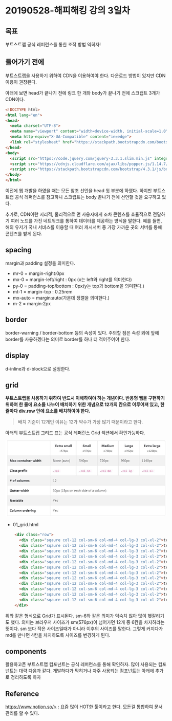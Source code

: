 # 20190528-해피해킹 강의 3일차

## 목표

부트스트랩 공식 레퍼런스를 통한 조작 방법 익히자!

## 들어가기 전에

부트스트랩을 사용하기 위하여 CDN을 이용하여야 한다. 다운로드 방법이 있지만 CDN이용이 권장된다. 

아래에 보면 head가 끝나기 전에 링크 한 개와 body가 끝나기 전에 스크랩트 3개가 CDN이다. 

```html
<!DOCTYPE html>
<html lang="en">
<head>
  <meta charset="UTF-8">
  <meta name="viewport" content="width=device-width, initial-scale=1.0">
  <meta http-equiv="X-UA-Compatible" content="ie=edge">
  <link rel="stylesheet" href="https://stackpath.bootstrapcdn.com/bootstrap/4.3.1/css/bootstrap.min.css" integrity="sha384-ggOyR0iXCbMQv3Xipma34MD+dH/1fQ784/j6cY/iJTQUOhcWr7x9JvoRxT2MZw1T" crossorigin="anonymous">
</head>
<body> 
  <script src="https://code.jquery.com/jquery-3.3.1.slim.min.js" integrity="sha384-q8i/X+965DzO0rT7abK41JStQIAqVgRVzpbzo5smXKp4YfRvH+8abtTE1Pi6jizo" crossorigin="anonymous"></script>
  <script src="https://cdnjs.cloudflare.com/ajax/libs/popper.js/1.14.7/umd/popper.min.js" integrity="sha384-UO2eT0CpHqdSJQ6hJty5KVphtPhzWj9WO1clHTMGa3JDZwrnQq4sF86dIHNDz0W1" crossorigin="anonymous"></script>
  <script src="https://stackpath.bootstrapcdn.com/bootstrap/4.3.1/js/bootstrap.min.js" integrity="sha384-JjSmVgyd0p3pXB1rRibZUAYoIIy6OrQ6VrjIEaFf/nJGzIxFDsf4x0xIM+B07jRM" crossorigin="anonymous"></script>
</body>
</html>
```

이전에 웹 개발을 하였을 때는 모든 참조 선언을 head 윗 부분에 하였다. 하지만 부트스트랩 공식 레퍼런스를 참고하니 스크립트는 body 끝나기 전에 선언할 것을 요구하고 있다. 

추가로, CDN이란 지리적, 물리적으로 먼 사용자에게 조차 콘텐츠를 효율적으로 전달하기 여러 노드를 가진 네트워크를 통하여 데이터를 제공하는 방식을 말한다. 예를 들면, 해외 유저가 국내 서비스를 이용할 때 여러 캐시서버 중 가장 가까운 곳의 서버를 통해 콘텐츠를 받게 된다. 



## spacing

margin과 padding 설정을 의미한다.

- mr-0 = margin-right:0px
- mx-0 = margin-left/right : 0px (x는 left와 right를 의미한다)
- py-0 = padding-top/bottom : 0px(y는 top과 bottom을 의미한다.)
- mt-1 = margin-top : 0.25rem
- mx-auto = margin:auto(가운데 정렬을 의미한다.)
- m-2 = margin:2px

## border

border-warning / border-bottom 등의 속성이 있다. 주의할 점은 속성 외에 앞에 border를 사용하겠다는 의미로 border를 하나 더 적어주어야 한다.

## display

d-inline과 d-block으로 설정한다.

## grid

**부트스트랩을 사용하기 위하여 반드시 이해하여야 하는 개념이다. 반응형 웹을 구현하기 위하여 한 줄에 요소들 나누어 배치하기 위한 개념으로 12개의 칸으로 이루어져 있고, 한 줄마다 div.row 안에 요소를 배치하여야 한다.**

>배치 기준이 12개인 이유는 12가 약수가 가장 많기 때문이라고 한다.

아래의 부트스트랩 그리드 표는 공식 레퍼런스 Grid 섹션에서 확인가능하다.

![](./images/bootstrap_grid.JPG)

- 01_grid.html

```html
    <div class="row">
      <div class="sqaure col-12 col-sm-6 col-md-4 col-lg-3 col-xl-2">test</div>
      <div class="sqaure col-12 col-sm-6 col-md-4 col-lg-3 col-xl-2">test</div>
      <div class="sqaure col-12 col-sm-6 col-md-4 col-lg-3 col-xl-2">test</div>
      <div class="sqaure col-12 col-sm-6 col-md-4 col-lg-3 col-xl-2">test</div>
      <div class="sqaure col-12 col-sm-6 col-md-4 col-lg-3 col-xl-2">test</div>
      <div class="sqaure col-12 col-sm-6 col-md-4 col-lg-3 col-xl-2">test</div>
      <div class="sqaure col-12 col-sm-6 col-md-4 col-lg-3 col-xl-2">test</div>
      <div class="sqaure col-12 col-sm-6 col-md-4 col-lg-3 col-xl-2">test</div>
      <div class="sqaure col-12 col-sm-6 col-md-4 col-lg-3 col-xl-2">test</div>
      <div class="sqaure col-12 col-sm-6 col-md-4 col-lg-3 col-xl-2">test</div>
      <div class="sqaure col-12 col-sm-6 col-md-4 col-lg-3 col-xl-2">test</div>
      <div class="sqaure col-12 col-sm-6 col-md-4 col-lg-3 col-xl-2">test</div>
    </div>
```

위와 같은 형식으로 Grid가 표시된다. sm-6와 같은 의미가 익숙치 않아 많이 헷갈리기도 했다. 의미는 브라우저 사이즈가 sm(576px)이 넘어가면 12개 중 6칸을 차지하라는 뜻이다.  sm 보다 작은 사이즈일때가 아니라 이후의 사이즈를 말한다. 그렇게 커지다가 md를 만나면 4칸을 차지하도록 사이즈를 변경하게 된다.

## components

활용하고픈 부트스트랩 컴포넌트는 공식 레퍼런스를 통해 확인하자. 많이 사용되는 컴포넌트는 대략 다음과 같다. 개발하다가 막히거나 자주 사용되는 컴포넌트는 아래에 추가로 정리하도록 하자



## Reference

https://www.notion.so/> : 요즘 많이 HOT한 툴이라고 한다. 모든걸 통합하여 문서 관리를 할 수 있다.